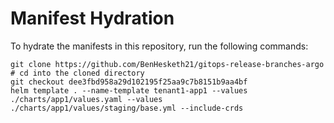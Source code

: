 # Manifest Hydration

To hydrate the manifests in this repository, run the following commands:

```shell
git clone https://github.com/BenHesketh21/gitops-release-branches-argo
# cd into the cloned directory
git checkout dee3fbd958a29d102195f25aa9c7b8151b9aa4bf
helm template . --name-template tenant1-app1 --values ./charts/app1/values.yaml --values ./charts/app1/values/staging/base.yml --include-crds
```

